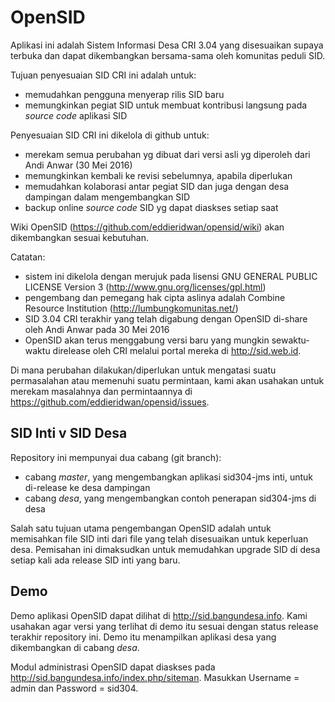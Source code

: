 # OpenSID
Aplikasi ini adalah Sistem Informasi Desa CRI 3.04 yang disesuaikan supaya terbuka dan dapat dikembangkan bersama-sama oleh komunitas peduli SID.

Tujuan penyesuaian SID CRI ini adalah untuk:
- memudahkan pengguna menyerap rilis SID baru
- memungkinkan pegiat SID untuk membuat kontribusi langsung pada _source code_ aplikasi SID

Penyesuaian SID CRI ini dikelola di github untuk:
- merekam semua perubahan yg dibuat dari versi asli yg diperoleh dari Andi Anwar (30 Mei 2016)
- memungkinkan kembali ke revisi sebelumnya, apabila diperlukan
- memudahkan kolaborasi antar pegiat SID dan juga dengan desa dampingan dalam mengembangkan SID
- backup online _source code_ SID yg dapat diaskses setiap saat

Wiki OpenSID (https://github.com/eddieridwan/opensid/wiki) akan dikembangkan sesuai kebutuhan.

Catatan:
- sistem ini dikelola dengan merujuk pada lisensi GNU GENERAL PUBLIC LICENSE Version 3 (http://www.gnu.org/licenses/gpl.html)
- pengembang dan pemegang hak cipta aslinya adalah Combine Resource Institution (http://lumbungkomunitas.net/)
- SID 3.04 CRI terakhir yang telah digabung dengan OpenSID di-share oleh Andi Anwar pada 30 Mei 2016
- OpenSID akan terus menggabung versi baru yang mungkin sewaktu-waktu direlease oleh CRI melalui portal mereka di http://sid.web.id.

Di mana perubahan dilakukan/diperlukan untuk mengatasi suatu permasalahan atau memenuhi suatu permintaan,
kami akan usahakan untuk merekam masalahnya dan permintaannya di https://github.com/eddieridwan/opensid/issues.

## SID Inti v SID Desa
Repository ini mempunyai dua cabang (git branch):
- cabang _master_, yang mengembangkan aplikasi sid304-jms inti, untuk di-release ke desa dampingan
- cabang _desa_, yang mengembangkan contoh penerapan sid304-jms di desa

Salah satu tujuan utama pengembangan OpenSID adalah untuk memisahkan file SID inti dari file yang telah disesuaikan untuk keperluan desa. Pemisahan ini dimaksudkan untuk memudahkan upgrade SID di desa setiap kali ada release SID inti yang baru.

## Demo
Demo aplikasi OpenSID dapat dilihat di http://sid.bangundesa.info. Kami usahakan agar versi yang terlihat di demo itu sesuai dengan status release terakhir repository ini. Demo itu menampilkan aplikasi desa yang dikembangkan di cabang _desa_.

Modul administrasi OpenSID dapat diaskses pada http://sid.bangundesa.info/index.php/siteman. Masukkan Username = admin dan Password = sid304.

